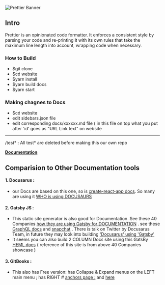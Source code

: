 ![Prettier Banner](https://raw.githubusercontent.com/prettier/prettier-logo/master/images/prettier-banner-light.png)


## Intro

Prettier is an opinionated code formatter. It enforces a consistent style by parsing your code and re-printing it with its own rules that take the maximum line length into account, wrapping code when necessary.

### How to Build
- $git clone <this-repo>
- $cd website 
- $yarn install
- $yarn build docs
- $yarn start
  
### Making chagnes to Docs
- $cd website
- edit sidebars.json file
- edit corresponding docs/xxxxxx.md file ( in this file on top what you put after 'id' goes as "URL Link text" on website
-----------
<repo-dir>/test* : All test* are deleted before making this our own repo
  
**[Documentation](https://prettier.io/docs/en/)**

## Comparision to Other Documentation tools
#### 1. Docusarus : 
- our Docs are based on this one, so is [create-react-app docs](https://facebook.github.io/create-react-app/docs/developing-components-in-isolation). So many are using it [WHO is using DOCUSAURS](https://docusaurus.io/en/users)


#### 2. Gatsby JS : 
- This static site generator is also good for Documentation. See these 40 Companies [how they are using Gatsby for DOCUMENTATION](https://www.gatsbyjs.org/showcase/?filters%5B0%5D=Documentation) . see these [GraphQL docs](https://www.howtographql.com/advanced/1-server/) and [snapchat](https://docs.snapchat.com/docs/downloads) . There is talk on Twitter by Docusarus Team, in future they may look into building ['Docusarus' using 'Gatsby'](https://twitter.com/PostPCEra/status/1149446742569390081)
 - It seems you can also build 2 COLUMN Docs site using this GatsBy [HEML docs](https://heml.io/docs/getting-started/guide#our-metadata) ( reference of this site is from above 40 Companies showcase )

#### 3. GitBooks : 
- This also has Free version: has Collapse & Expand menus on the LEFT main menu ; has RIGHT # [anchors	page :](https://docs.gitbook.com/organization-management/member-management) and [here](https://github.com/opencollective/documentation)
